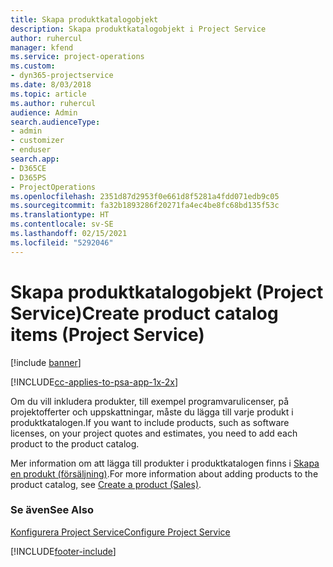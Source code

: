 ```yaml
---
title: Skapa produktkatalogobjekt
description: Skapa produktkatalogobjekt i Project Service
author: ruhercul
manager: kfend
ms.service: project-operations
ms.custom:
- dyn365-projectservice
ms.date: 8/03/2018
ms.topic: article
ms.author: ruhercul
audience: Admin
search.audienceType:
- admin
- customizer
- enduser
search.app:
- D365CE
- D365PS
- ProjectOperations
ms.openlocfilehash: 2351d87d2953f0e661d8f5281a4fdd071edb9c05
ms.sourcegitcommit: fa32b1893286f20271fa4ec4be8fc68bd135f53c
ms.translationtype: HT
ms.contentlocale: sv-SE
ms.lasthandoff: 02/15/2021
ms.locfileid: "5292046"
---
```

# <a name="create-product-catalog-items-project-service"></a><span data-ttu-id="d06de-103">Skapa produktkatalogobjekt (Project Service)</span><span class="sxs-lookup"><span data-stu-id="d06de-103">Create product catalog items (Project Service)</span></span>

[!include [banner](../includes/psa-now-project-operations.md)]

[!INCLUDE[cc-applies-to-psa-app-1x-2x](../includes/cc-applies-to-psa-app-1x-2x.md)]

<span data-ttu-id="d06de-104">Om du vill inkludera produkter, till exempel programvarulicenser, på projektofferter och uppskattningar, måste du lägga till varje produkt i produktkatalogen.</span><span class="sxs-lookup"><span data-stu-id="d06de-104">If you want to include products, such as software licenses, on your project quotes and estimates, you need to add each product to the product catalog.</span></span>  
  
 <span data-ttu-id="d06de-105">Mer information om att lägga till produkter i produktkatalogen finns i [Skapa en produkt (försäljning)](https://docs.microsoft.com/dynamics365/sales-enterprise/create-product-sales).</span><span class="sxs-lookup"><span data-stu-id="d06de-105">For more information about adding products to the product catalog, see [Create a product (Sales)](https://docs.microsoft.com/dynamics365/sales-enterprise/create-product-sales).</span></span>  
  
### <a name="see-also"></a><span data-ttu-id="d06de-106">Se även</span><span class="sxs-lookup"><span data-stu-id="d06de-106">See Also</span></span>  
 [<span data-ttu-id="d06de-107">Konfigurera Project Service</span><span class="sxs-lookup"><span data-stu-id="d06de-107">Configure Project Service</span></span>](../psa/configure.md)


[!INCLUDE[footer-include](../includes/footer-banner.md)]